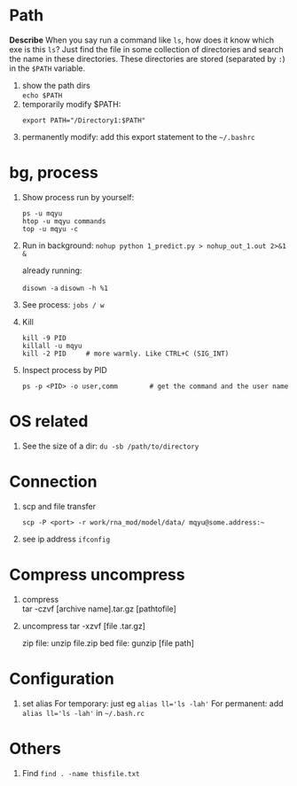 # Path

**Describe**
When you say run a command like `ls`, how does it know which exe is this `ls`? Just find the file in some collection of directories and search the name in these directories. These directories are stored (separated by `:`) in the `$PATH` variable.

1. show the path dirs  
   `echo $PATH`
1. temporarily modify $PATH:
    ```
    export PATH="/Directory1:$PATH"
    ```
1. permanently modify:
   add this export statement to the `~/.bashrc`

# bg, process
1.	Show process run by yourself: 
    ```
    ps -u mqyu
    htop -u mqyu commands 
    top -u mqyu -c
    ```
    
2.	Run in background:
    `nohup python 1_predict.py > nohup_out_1.out 2>&1 &`

    already running:

    `disown -a`
    `disown -h %1`

3.	See process:
    `jobs / w`

4.	Kill
    ```
    kill -9 PID
    killall -u mqyu
    kill -2 PID     # more warmly. Like CTRL+C (SIG_INT)
    ```

5. Inspect process by PID
    ```
    ps -p <PID> -o user,comm        # get the command and the user name
    ```

# OS related
1. See the size of a dir:
    `du -sb /path/to/directory`

# Connection
1. scp and file transfer

    `scp -P <port> -r work/rna_mod/model/data/ mqyu@some.address:~`

2. see ip address
   `ifconfig`

# Compress uncompress
1. compress  
    tar -czvf [archive name].tar.gz [pathtofile]
1. uncompress 
    tar -xzvf [file .tar.gz]

    zip file: unzip file.zip
    bed file: gunzip [file path]

# Configuration

1. set alias
    For temporary: just eg `alias ll='ls -lah'`
    For permanent: add `alias ll='ls -lah'` in `~/.bash.rc`

# Others
1. Find
    `find . -name thisfile.txt`